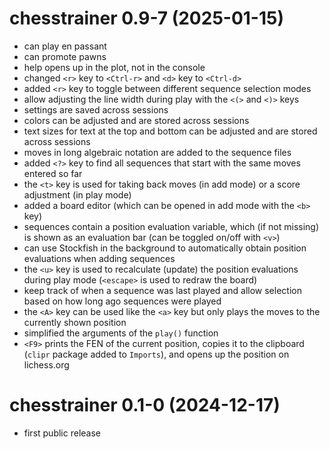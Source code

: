 # chesstrainer 0.9-7 (2025-01-15)

- can play en passant
- can promote pawns
- help opens up in the plot, not in the console
- changed `<r>` key to `<Ctrl-r>` and `<d>` key to `<Ctrl-d>`
- added `<r>` key to toggle between different sequence selection modes
- allow adjusting the line width during play with the `<(>` and `<)>` keys
- settings are saved across sessions
- colors can be adjusted and are stored across sessions
- text sizes for text at the top and bottom can be adjusted and are stored across sessions
- moves in long algebraic notation are added to the sequence files
- added `<?>` key to find all sequences that start with the same moves entered so far
- the `<t>` key is used for taking back moves (in add mode) or a score adjustment (in play mode)
- added a board editor (which can be opened in add mode with the `<b>` key)
- sequences contain a position evaluation variable, which (if not missing) is shown as an evaluation bar (can be toggled on/off with `<v>`)
- can use Stockfish in the background to automatically obtain position evaluations when adding sequences
- the `<u>` key is used to recalculate (update) the position evaluations during play mode (`<escape>` is used to redraw the board)
- keep track of when a sequence was last played and allow selection based on how long ago sequences were played
- the `<A>` key can be used like the `<a>` key but only plays the moves to the currently shown position
- simplified the arguments of the `play()` function
- `<F9>` prints the FEN of the current position, copies it to the clipboard (`clipr` package added to `Imports`), and opens up the position on lichess.org

# chesstrainer 0.1-0 (2024-12-17)

- first public release
